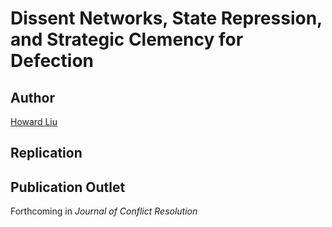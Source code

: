 # Dissent Networks, State Repression, and Strategic Clemency for Defection

## Author
[Howard Liu](howardhliu.com)

## Replication

## Publication Outlet 
Forthcoming in *Journal of Conflict Resolution*
